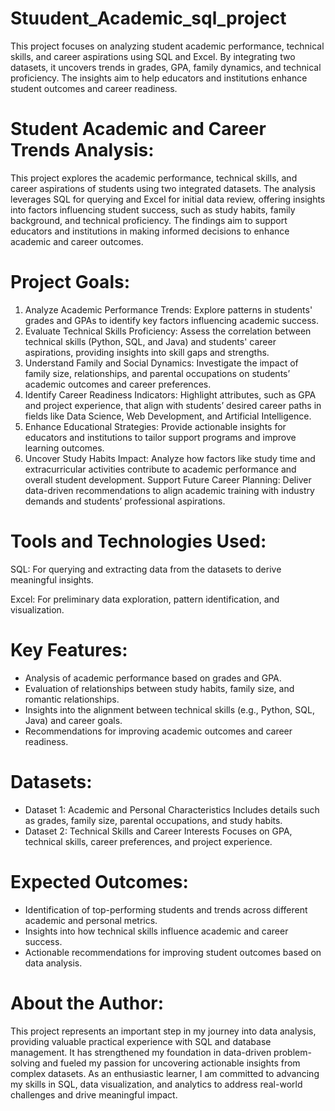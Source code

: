 # Stuudent_Academic_sql_project
This project focuses on analyzing student academic performance, technical skills, and career aspirations using SQL and Excel. By integrating two datasets, it uncovers trends in grades, GPA, family dynamics, and technical proficiency. The insights aim to help educators and institutions enhance student outcomes and career readiness.
# Student Academic and Career Trends Analysis: 
This project explores the academic performance, technical skills, and career aspirations of students using two integrated datasets. The analysis leverages SQL for querying and Excel for initial data review, offering insights into factors influencing student success, such as study habits, family background, and technical proficiency. The findings aim to support educators and institutions in making informed decisions to enhance academic and career outcomes.
# Project Goals:
1) Analyze Academic Performance Trends: Explore patterns in students' grades and GPAs to identify key factors influencing academic success.
2) Evaluate Technical Skills Proficiency: Assess the correlation between technical skills (Python, SQL, and Java) and students' career aspirations, providing insights into skill gaps and strengths.
3) Understand Family and Social Dynamics: Investigate the impact of family size, relationships, and parental occupations on students’ academic outcomes and career preferences.
4) Identify Career Readiness Indicators: Highlight attributes, such as GPA and project experience, that align with students’ desired career paths in fields like Data Science, Web Development, and Artificial Intelligence.
5) Enhance Educational Strategies: Provide actionable insights for educators and institutions to tailor support programs and improve learning outcomes.
6) Uncover Study Habits Impact: Analyze how factors like study time and extracurricular activities contribute to academic performance and overall student development.
Support Future Career Planning: Deliver data-driven recommendations to align academic training with industry demands and students’ professional aspirations.
# Tools and Technologies Used:
SQL: For querying and extracting data from the datasets to derive meaningful insights.

Excel: For preliminary data exploration, pattern identification, and visualization.
# Key Features:
- Analysis of academic performance based on grades and GPA.
- Evaluation of relationships between study habits, family size, and romantic relationships.
- Insights into the alignment between technical skills (e.g., Python, SQL, Java) and career goals.
- Recommendations for improving academic outcomes and career readiness.

# Datasets:
- Dataset 1: Academic and Personal Characteristics
      Includes details such as grades, family size, parental occupations, and study habits.
- Dataset 2: Technical Skills and Career Interests
      Focuses on GPA, technical skills, career preferences, and project experience.

# Expected Outcomes:
- Identification of top-performing students and trends across different academic and personal metrics.
- Insights into how technical skills influence academic and career success.
- Actionable recommendations for improving student outcomes based on data analysis.

# About the Author:
This project represents an important step in my journey into data analysis, providing valuable practical experience with SQL and database management. It has strengthened my foundation in data-driven problem-solving and fueled my passion for uncovering actionable insights from complex datasets. As an enthusiastic learner, I am committed to advancing my skills in SQL, data visualization, and analytics to address real-world challenges and drive meaningful impact.
  

  

